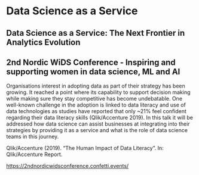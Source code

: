 # Data Science as a Service
## Data Science as a Service: The Next Frontier in Analytics Evolution
## 2nd Nordic WiDS Conference - Inspiring and supporting women in data science, ML and AI

Organisations interest in adopting data as part of their strategy has been growing. It reached a point where its capability to support decision making while making sure they stay competitive has become undebatable. One well-known challenge in the adoption is linked to data literacy and use of data technologies as studies have reported that only ~21% feel confident regarding their data literacy skills (Qlik/Accenture 2019). In this talk it will be addressed how data science can assist businesses at integrating into their strategies by providing it as a service and what is the role of data science teams in this journey.

Qlik/Accenture (2019). “The Human Impact of Data Literacy”. In: Qlik/Accenture Report.

https://2ndnordicwidsconference.confetti.events/
